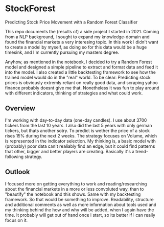 # StockForest
Predicting Stock Price Movement with a Random Forest Classifier

This repo documents the (results of) a side project I started in 2021. Coming from a NLP background, I sought to expand my knowledge-domain and found the financial markets a very interesing topic. In this work I didn't want to create a model by myself, as doing so for this data would be a huge timesink, and I'm currently pursuing my masters degree.

Anyhow, as mentioned in the notebook, I decided to try a Random Forest model and designed a simple pipeline to extract and format data and feed it into the model. I also created a little backtesting framework to see how the trained model would do in the "real" world. To be clear: Predicting stock prices is obviously extremly reliant on really good data, and scraping yahoo finance probably doesnt give me that. Nonetheless it was fun to play around with different indicators, thinking of strategies and what could work.

## Overview

I'm working with day-to-day data (one-day candles). I use about 3700 tickers from the last 10 years. I also did the last 5 years with only german tickers, but thats another sotry.
To predict is wether the price of a stock rises 15% during the next 2 weeks. The strategy focuses on Volume, which is represented in the indicator selection.
My thinking is, a basic model with (probably) poor data can't realiably find an edge, but it could find patterns that other, bigger and better players are creating. Basically it's a trend-following strategy.

## Outlook

I focused more on getting everything to work and reading/researching about the financial markets in a more or less convoluted way, than to "beautify" the notebook and this shows. Same with my backtesting framework. So that would be something to improve. Readability, structure and additional comments as well as more information about tools used and my thinking behind the how and why will be added, when I again have the time. It probably will get out of hand once I start, so its better if I can really focus on it.
